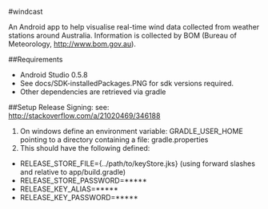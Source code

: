 #windcast

An Android app to help visualise real-time wind data collected from weather stations around
Australia. Information is collected by BOM (Bureau of Meteorology, http://www.bom.gov.au).


##Requirements

* Android Studio 0.5.8
* See docs/SDK-installedPackages.PNG for sdk versions required.
* Other dependencies are retrieved via gradle

##Setup Release Signing:
see: http://stackoverflow.com/a/21020469/346188

1. On windows define an environment variable: GRADLE_USER_HOME pointing to a directory
   containing a file: gradle.properties
2. This should have the following defined:
  - RELEASE_STORE_FILE={../path/to/keyStore.jks} (using forward slashes and relative to app/build.gradle)
  - RELEASE_STORE_PASSWORD=*****
  - RELEASE_KEY_ALIAS=*****
  - RELEASE_KEY_PASSWORD=*****
